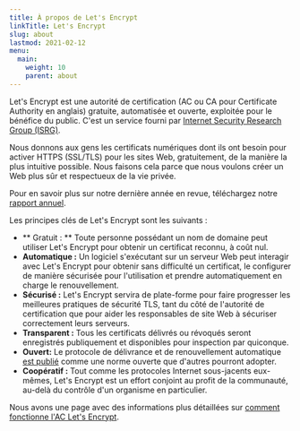 ```yaml
---
title: À propos de Let's Encrypt
linkTitle: Let's Encrypt
slug: about
lastmod: 2021-02-12
menu:
  main:
    weight: 10
    parent: about
---
```


Let's Encrypt est une autorité de certification (AC ou CA pour Certificate Authority en anglais) gratuite, automatisée et ouverte, exploitée pour le bénéfice du public. C'est un service fourni par [Internet Security Research Group (ISRG)](https://www.abetterinternet.org/).

Nous donnons aux gens les certificats numériques dont ils ont besoin pour activer HTTPS (SSL/TLS) pour les sites Web, gratuitement, de la manière la plus intuitive possible. Nous faisons cela parce que nous voulons créer un Web plus sûr et respectueux de la vie privée.

Pour en savoir plus sur notre dernière année en revue, téléchargez notre [rapport annuel](https://www.abetterinternet.org/annual-reports/).

Les principes clés de Let's Encrypt sont les suivants :

* ** Gratuit : ** Toute personne possédant un nom de domaine peut utiliser Let's Encrypt pour obtenir un certificat reconnu, à coût nul.
* **Automatique :** Un logiciel s'exécutant sur un serveur Web peut interagir avec Let's Encrypt pour obtenir sans difficulté un certificat, le configurer de manière sécurisée pour l'utilisation et prendre automatiquement en charge le renouvellement.
* **Sécurisé :** Let's Encrypt servira de plate-forme pour faire progresser les meilleures pratiques de sécurité TLS, tant du côté de l'autorité de certification que pour aider les responsables de site Web à sécuriser correctement leurs serveurs.
* **Transparent :** Tous les certificats délivrés ou révoqués seront enregistrés publiquement et disponibles pour inspection par quiconque.
* **Ouvert:** Le protocole de délivrance et de renouvellement automatique [est publié](https://tools.ietf.org/html/rfc8555) comme une norme ouverte que d'autres pourront adopter.
* **Coopératif :** Tout comme les protocoles Internet sous-jacents eux-mêmes, Let's Encrypt est un effort conjoint au profit de la communauté, au-delà du contrôle d'un organisme en particulier.

Nous avons une page avec des informations plus détaillées sur [comment fonctionne l'AC Let's Encrypt](/how-it-works).
